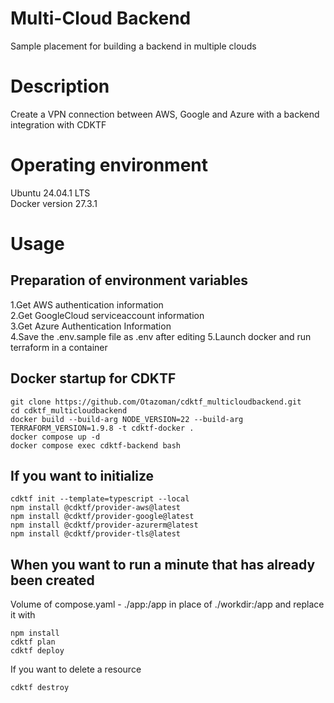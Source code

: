 # Multi-Cloud Backend

Sample placement for building a backend in multiple clouds

# Description

Create a VPN connection between AWS, Google and Azure with a backend integration with CDKTF

# Operating environment

Ubuntu 24.04.1 LTS  
Docker version 27.3.1

# Usage

## Preparation of environment variables

1.Get AWS authentication information  
2.Get GoogleCloud serviceaccount information  
3.Get Azure Authentication Information  
4.Save the .env.sample file as .env after editing 5.Launch docker and run terraform in a container

## Docker startup for CDKTF

```
git clone https://github.com/Otazoman/cdktf_multicloudbackend.git
cd cdktf_multicloudbackend
docker build --build-arg NODE_VERSION=22 --build-arg TERRAFORM_VERSION=1.9.8 -t cdktf-docker .
docker compose up -d
docker compose exec cdktf-backend bash
```

## If you want to initialize

```
cdktf init --template=typescript --local
npm install @cdktf/provider-aws@latest
npm install @cdktf/provider-google@latest
npm install @cdktf/provider-azurerm@latest
npm install @cdktf/provider-tls@latest
```

## When you want to run a minute that has already been created

Volume of compose.yaml - ./app:/app in place of ./workdir:/app and replace it with

```
npm install
cdktf plan
cdktf deploy
```

If you want to delete a resource

```
cdktf destroy
```
